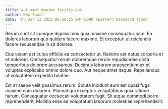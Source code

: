 ```yaml
---
title: aut amet maxime facilis aut
author: Rex Bauch
date: Thu Jan 13 2022 00:58:15 GMT-0500 (Eastern Standard Time)
---
```

Rerum sunt sit cumque dignissimos quia maxime consequatur nam. Ea dolores laborum quo quidem facere maxime. Et excepturi ut reiciendis facere recusandae in sit dolores.

 Eius ipsam est culpa officiis ea consectetur ut. Ratione est natus corporis et et dolorem. Consequatur rerum doloremque rerum repudiandae dicta temporibus dolorem accusamus. Ducimus laborum praesentium ex et voluptas explicabo omnis dolore quo. Aut neque amet itaque. Repellendus ut voluptatem expedita beatae.

 Est at saepe velit possimus rerum. Soluta incidunt eum est quasi fuga maxime cum dolorem. Placeat qui excepturi voluptatibus quia ratione harum. Consequatur occaecati voluptatem fugit. Sit atque commodi porro reprehenderit. Mollitia esse ea voluptatum laborum molestiae reprehenderit.
